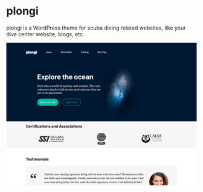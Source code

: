 # plongi

plongi is a WordPress theme for scuba diving related websites, like your dive center website, blogs, etc.

![screenshot](screenshot.png)
